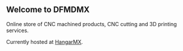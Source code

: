 ## Welcome to DFMDMX

Online store of CNC machined products, CNC cutting and 3D printing services.

Currently hosted at [HangarMX](https://www.hangarmx.com/).


